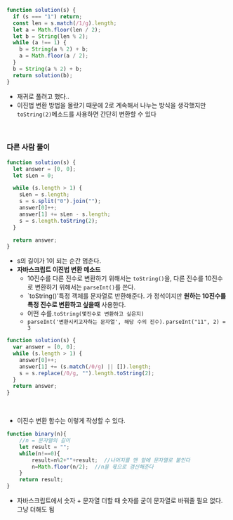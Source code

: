 ```javascript
function solution(s) {
  if (s === "1") return;
  const len = s.match(/1/g).length;
  let a = Math.floor(len / 2);
  let b = String(len % 2);
  while (a !== 1) {
    b = String(a % 2) + b;
    a = Math.floor(a / 2);
  }
  b = String(a % 2) + b;
  return solution(b);
}
```

- 재귀로 풀려고 했다..
- 이진법 변환 방법을 몰랐기 때문에 2로 계속해서 나누는 방식을 생각했지만 `toString(2)`메소드를 사용하면 간단히 변환할 수 있다

<br>

### 다른 사람 풀이

```javascript
function solution(s) {
  let answer = [0, 0];
  let sLen = 0;

  while (s.length > 1) {
    sLen = s.length;
    s = s.split("0").join("");
    answer[0]++;
    answer[1] += sLen - s.length;
    s = s.length.toString(2);
  }

  return answer;
}
```
- s의 길이가 1이 되는 순간 멈춘다.
- **자바스크립트 이진법 변환 메소드**
  - 10진수를 다른 진수로 변환하기 위해서는 `toString()`을, 다른 진수를 10진수로 변환하기 위해서는 `parseInt()`를 쓴다.
  - `toString()'특정 객체를 문자열로 반환해준다. 가 정석이지만 **원하는 10진수를 특정 진수로 변환하고 싶을때** 사용한다.
  - 어떤 수를.`toString(몇진수로 변환하고 싶은지)`
  - `parseInt('변환시키고자하는 문자열', 해당 수의 진수)`. `parseInt("11", 2) = 3`

```javascript
function solution(s) {
  var answer = [0, 0];
  while (s.length > 1) {
    answer[0]++;
    answer[1] += (s.match(/0/g) || []).length;
    s = s.replace(/0/g, "").length.toString(2);
  }
  return answer;
}
```


<br>

- 이진수 변환 함수는 이렇게 작성할 수 있다.
```javascript
function binary(n){
    //n = 문자열의 길이
    let result = "";
    while(n!==0){
        result=n%2+""+result;  //나머지를 맨 앞에 문자열로 붙인다
        n=Math.floor(n/2);  //n을 몫으로 갱신해준다
    }
    return result;
}
```
- 자바스크립트에서 숫자 + 문자열 더할 때 숫자를 굳이 문자열로 바꿔줄 필요 없다. 그냥 더해도 됨